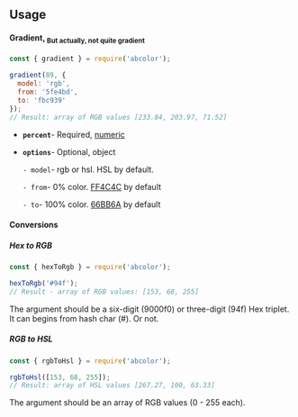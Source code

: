 ## Usage
#### Gradient, <sub>But actually, not quite gradient<sub>
```js
const { gradient } = require('abcolor');

gradient(89, {
  model: 'rgb',
  from: '5fe4bd',
  to: 'fbc939'
});
// Result: array of RGB values [233.84, 203.97, 71.52]
```
  - **`percent`**- Required, [numeric](https://github.com/blukai/abcolor/blob/master/src/utility/index.js#L1)
  - **`options`**- Optional, object
  
    `- model`- rgb or hsl. HSL by default.

    `- from`- 0% color. [FF4C4C](http://www.colorhexa.com/ff4c4c) by default

    `- to`- 100% color. [66BB6A](http://www.colorhexa.com/66bb6a) by default

#### Conversions
##### Hex to RGB
```js
const { hexToRgb } = require('abcolor');

hexToRgb('#94f');
// Result - array of RGB values: [153, 68, 255]
```
The argument should be a six-digit (9000f0) or three-digit (94f) Hex triplet. It can begins from hash char (#). Or not.

##### RGB to HSL
```js
const { rgbToHsl } = require('abcolor');

rgbToHsl([153, 68, 255]);
// Result: array of HSL values [267.27, 100, 63.33]
```
The argument should be an array of RGB values (0 - 255 each).
